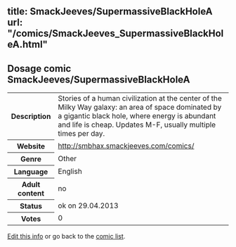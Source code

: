 title: SmackJeeves/SupermassiveBlackHoleA
url: "/comics/SmackJeeves_SupermassiveBlackHoleA.html"
---
Dosage comic SmackJeeves/SupermassiveBlackHoleA
-----------------------------------------

<p id="msg"></p>
<script type="text/javascript">
if (window.location.search === '?edit_info_mail=sent_ok') {
  var elem = document.getElementById("msg");
  elem.innerHTML = 'Edited information sucessfully sent.';
  elem.className = 'ok';
}
</script>
<table class="comicinfo">
<tr>
<th>Description</th><td>Stories of a human civilization at the center of the Milky Way galaxy: an area of space dominated by a gigantic black hole, where energy is abundant and life is cheap. Updates M-F, usually multiple times per day.</td>
</tr>
<tr>
<th>Website</th><td><a href="http://smbhax.smackjeeves.com/comics/">http://smbhax.smackjeeves.com/comics/</a></td>
</tr>
<tr>
<th>Genre</th><td>Other</td>
</tr>
<tr>
<th>Language</th><td>English</td>
</tr>
<tr>
<th>Adult content</th><td>no</td>
</tr>
<tr>
<th>Status</th><td>ok on 29.04.2013</td>
</tr>
<tr>
<th>Votes</th><td>0</td>
</tr>
</table>

[Edit this info](SmackJeeves_SupermassiveBlackHoleA_edit.html) or go back to the [comic list](../comic-index.html).
